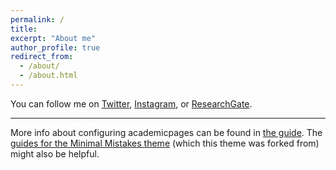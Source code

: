 ```yaml
---
permalink: /
title:
excerpt: "About me"
author_profile: true
redirect_from:
  - /about/
  - /about.html
---
```


You can follow me on [Twitter](https://twitter.com/S_Olascoaga), [Instagram](https://www.instagram.com/sebascoaga/), or [ResearchGate](https://www.researchgate.net/profile/Sebastian_Sandoval-Olascoaga).

---

More info about configuring academicpages can be found in [the guide](https://academicpages.github.io/markdown/). The [guides for the Minimal Mistakes theme](https://mmistakes.github.io/minimal-mistakes/docs/configuration/) (which this theme was forked from) might also be helpful.
